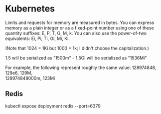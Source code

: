 # Kubernetes

Limits and requests for memory are measured in bytes. 
You can express memory as a plain integer or as a fixed-point number using one of these quantity suffixes: 
 E,  P,  T,  G,  M,  k. 
You can also use the power-of-two equivalents: 
Ei, Pi, Ti, Gi, Mi, Ki. 


 (Note that 1024 = 1Ki but 1000 = 1k; I didn't choose the capitalization.)

1.5 will be serialized as "1500m" - 1.5Gi will be serialized as "1536Mi"

For example, the following represent roughly the same value:
128974848, 
129e6, 
129M,  
128974848000m, 
123Mi

## Redis
kubectl expose deployment redis --port=6379